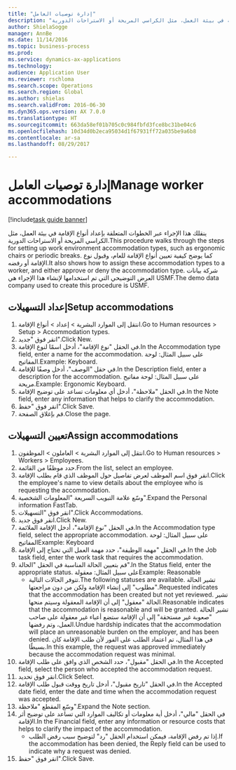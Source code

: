 ```yaml
--- 
title: "إدارة توصيات العامل"
description: "ينقلك هذا الإجراء عبر الخطوات المتعلقة بإعداد أنواع الإقامة في بيئة العمل، مثل الكراسي المريحة أو الاستراحات الدورية."
author: ShielaSogge
manager: AnnBe
ms.date: 11/14/2016
ms.topic: business-process
ms.prod: 
ms.service: dynamics-ax-applications
ms.technology: 
audience: Application User
ms.reviewer: rschloma
ms.search.scope: Operations
ms.search.region: Global
ms.author: shielas
ms.search.validFrom: 2016-06-30
ms.dyn365.ops.version: AX 7.0.0
ms.translationtype: HT
ms.sourcegitcommit: 663da58ef01b705c0c984fbfd3fce8bc31be04c6
ms.openlocfilehash: 10d34d0b2eca95034d1f67931ff72a035be9a6b8
ms.contentlocale: ar-sa
ms.lasthandoff: 08/29/2017

---
```

# <a name="manage-worker-accommodations"></a><span data-ttu-id="53d63-103">إدارة توصيات العامل</span><span class="sxs-lookup"><span data-stu-id="53d63-103">Manage worker accommodations</span></span>

[!include[task guide banner](../../../includes/task-guide-banner.md)]

<span data-ttu-id="53d63-104">ينقلك هذا الإجراء عبر الخطوات المتعلقة بإعداد أنواع الإقامة في بيئة العمل، مثل الكراسي المريحة أو الاستراحات الدورية.</span><span class="sxs-lookup"><span data-stu-id="53d63-104">This procedure walks through the steps for setting up work environment accommodation types, such as ergonomic chairs or periodic breaks.</span></span> <span data-ttu-id="53d63-105">كما يوضح كيفية تعيين أنواع الإقامة للعام، وقبول نوع الإقامة أو رفضه.</span><span class="sxs-lookup"><span data-stu-id="53d63-105">It also shows how to assign these accommodation types to a worker, and either approve or deny the accommodation type.</span></span> <span data-ttu-id="53d63-106">شركة بيانات العرض التوضيحي التي تم استخدامها لإنشاء هذا الإجراء هي USMF.</span><span class="sxs-lookup"><span data-stu-id="53d63-106">The demo data company used to create this procedure is USMF.</span></span>


## <a name="setup-accommodations"></a><span data-ttu-id="53d63-107">إعداد التسهيلات</span><span class="sxs-lookup"><span data-stu-id="53d63-107">Setup accommodations</span></span>
1. <span data-ttu-id="53d63-108">انتقل إلى الموارد البشرية > إعداد > أنواع الإقامة.</span><span class="sxs-lookup"><span data-stu-id="53d63-108">Go to Human resources > Setup > Accommodation types.</span></span>
2. <span data-ttu-id="53d63-109">انقر فوق "جديد".</span><span class="sxs-lookup"><span data-stu-id="53d63-109">Click New.</span></span>
3. <span data-ttu-id="53d63-110">في الحقل "نوع الإقامة"، أدخل اسمًا لنوع الإقامة.</span><span class="sxs-lookup"><span data-stu-id="53d63-110">In the Accommodation type field, enter a name for the accommodation.</span></span> <span data-ttu-id="53d63-111">على سبيل المثال: لوحة المفاتيح.</span><span class="sxs-lookup"><span data-stu-id="53d63-111">Example: Keyboard.</span></span>
4. <span data-ttu-id="53d63-112">في حقل "الوصف"، أدخل وصفًا للإقامة.</span><span class="sxs-lookup"><span data-stu-id="53d63-112">In the Description field, enter a description for the accommodation.</span></span> <span data-ttu-id="53d63-113">على سبيل المثال: لوحة مفاتيح مريحة.</span><span class="sxs-lookup"><span data-stu-id="53d63-113">Example: Ergonomic Keyboard.</span></span>
5. <span data-ttu-id="53d63-114">في الحقل "ملاحظة"، أدخل أي معلومات تساعد على توضيح الإقامة.</span><span class="sxs-lookup"><span data-stu-id="53d63-114">In the Note field, enter any information that helps to clarify the accommodation.</span></span>
6. <span data-ttu-id="53d63-115">انقر فوق "حفظ".</span><span class="sxs-lookup"><span data-stu-id="53d63-115">Click Save.</span></span>
7. <span data-ttu-id="53d63-116">قم بإغلاق الصفحة.</span><span class="sxs-lookup"><span data-stu-id="53d63-116">Close the page.</span></span>

## <a name="assign-accommodations"></a><span data-ttu-id="53d63-117">تعيين التسهيلات</span><span class="sxs-lookup"><span data-stu-id="53d63-117">Assign accommodations</span></span>
1. <span data-ttu-id="53d63-118">انتقل إلى الموارد البشرية > العاملون > الموظفون.</span><span class="sxs-lookup"><span data-stu-id="53d63-118">Go to Human resources > Workers > Employees.</span></span>
2. <span data-ttu-id="53d63-119">حدد موظفًا من القائمة.</span><span class="sxs-lookup"><span data-stu-id="53d63-119">From the list, select an employee.</span></span>
3. <span data-ttu-id="53d63-120">انقر فوق اسم الموظف لعرض تفاصيل حول الموظف الذي قام بطلب الإقامة.</span><span class="sxs-lookup"><span data-stu-id="53d63-120">Click the employee's name to view details about the employee who is requesting the accommodation.</span></span>
4. <span data-ttu-id="53d63-121">وسّع علامة التبويب السريعة "المعلومات الشخصية".</span><span class="sxs-lookup"><span data-stu-id="53d63-121">Expand the Personal information FastTab.</span></span>
5. <span data-ttu-id="53d63-122">انقر فوق "التسهيلات".</span><span class="sxs-lookup"><span data-stu-id="53d63-122">Click Accommodations.</span></span>
6. <span data-ttu-id="53d63-123">انقر فوق جديد.</span><span class="sxs-lookup"><span data-stu-id="53d63-123">Click New.</span></span>
7. <span data-ttu-id="53d63-124">في الحقل "نوع الإقامة"، أدخل الإقامة الملائمة.</span><span class="sxs-lookup"><span data-stu-id="53d63-124">In the Accommodation type field, select the appropriate accommodation.</span></span> <span data-ttu-id="53d63-125">على سبيل المثال: لوحة المفاتيح</span><span class="sxs-lookup"><span data-stu-id="53d63-125">Example: Keyboard</span></span>
8. <span data-ttu-id="53d63-126">في الحقل "مهمة الوظيفة‬"، حدد مهمة العمل التي تحتاج إلى الإقامة.</span><span class="sxs-lookup"><span data-stu-id="53d63-126">In the Job task field, enter the work task that requires the accommodation.</span></span>
9. <span data-ttu-id="53d63-127">قم بتعيين الحالة المناسبة في الحقل "الحالة".</span><span class="sxs-lookup"><span data-stu-id="53d63-127">In the Status field, enter the appropriate status.</span></span> <span data-ttu-id="53d63-128">على سبيل المثال: معقولة</span><span class="sxs-lookup"><span data-stu-id="53d63-128">Example: Reasonable</span></span>
    * <span data-ttu-id="53d63-129">تتوفر الحالات التالية.</span><span class="sxs-lookup"><span data-stu-id="53d63-129">The following statuses are available.</span></span> <span data-ttu-id="53d63-130">تشير الحالة "مطلوب‬" إلى إنشاء الإقامة ولكن من دون مراجعتها.</span><span class="sxs-lookup"><span data-stu-id="53d63-130">Requested indicates that the accommodation has been created but not yet reviewed.</span></span> <span data-ttu-id="53d63-131">تشير الحالة "معقول" إلى أن الإقامة المعقولة وسيتم منحها.</span><span class="sxs-lookup"><span data-stu-id="53d63-131">Reasonable indicates that the accommodation is reasonable and will be granted.</span></span> <span data-ttu-id="53d63-132">تشير الحالة "صعوبة غير مستحقة‬" إلى أن الإقامة ستضع أعباء غير معقولة على صاحب العمل، وتم رفضها.</span><span class="sxs-lookup"><span data-stu-id="53d63-132">Undue hardship indicates that the accommodation will place an unreasonable burden on the employer, and has been denied.</span></span> <span data-ttu-id="53d63-133">في هذا المثال، تم اعتماد الطلب على الفور لأن طلب الإقامة كان بسيطًا.</span><span class="sxs-lookup"><span data-stu-id="53d63-133">In this example, the request was approved immediately because the accommodation request was minimal.</span></span>  
10. <span data-ttu-id="53d63-134">في الحقل "مقبول‬"، حدد الشخص الذي وافق على طلب الإقامة.</span><span class="sxs-lookup"><span data-stu-id="53d63-134">In the Accepted field, select the person who accepted the accommodation request.</span></span>
11. <span data-ttu-id="53d63-135">انقر فوق تحديد.</span><span class="sxs-lookup"><span data-stu-id="53d63-135">Click Select.</span></span>
12. <span data-ttu-id="53d63-136">في الحقل "تاريخ مقبول"، أدخل تاريخ ووقت قبول طلب الإقامة.</span><span class="sxs-lookup"><span data-stu-id="53d63-136">In the Accepted date field, enter the date and time when the accommodation request was accepted.</span></span>
13. <span data-ttu-id="53d63-137">وسّع المقطع "ملاحظة".</span><span class="sxs-lookup"><span data-stu-id="53d63-137">Expand the Note section.</span></span>
14. <span data-ttu-id="53d63-138">في الحقل "مالي‬"، أدخل أية معلومات أو تكاليف الموارد التي تساعد على توضيح أثر الإقامة.</span><span class="sxs-lookup"><span data-stu-id="53d63-138">In the Financial field, enter any information or resource costs that helps to clarify the impact of the accommodation.</span></span>
    * <span data-ttu-id="53d63-139">إذا تم رفض الإقامة، فيمكن استخدام الحقل "رد" لتوضيح سبب رفض الطلب.</span><span class="sxs-lookup"><span data-stu-id="53d63-139">If the accommodation has been denied, the Reply field can be used to indicate why a request was denied.</span></span>  
15. <span data-ttu-id="53d63-140">انقر فوق "حفظ".</span><span class="sxs-lookup"><span data-stu-id="53d63-140">Click Save.</span></span>


